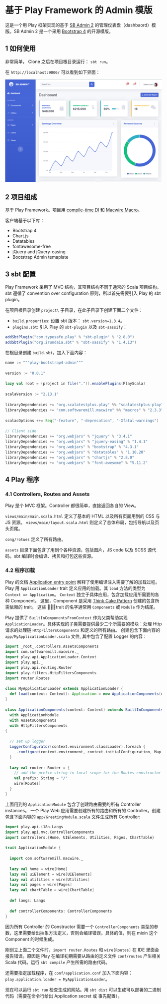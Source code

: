 # 基于 Play Framework 的 Admin 模版

这是一个用 Play 框架实现的基于 [SB Admin 2](https://github.com/BlackrockDigital/startbootstrap-sb-admin-2) 的管理仪表盘（dashbaord）模版。SB Admin 2 是一个采用 [Bootstrap 4](https://getbootstrap.com/) 的开源模版。

## 1 如何使用

非常简单， Clone 之后在项目根目录运行： `sbt run`。

在 `http://localhost:9000/` 可以看到如下界面：

![admin-dashboard](./docs/admin-dashboard.png)

## 2 项目组成

基于 Play Framework。项目用 [compile-time DI](https://www.playframework.com/documentation/2.8.x/ScalaCompileTimeDependencyInjection) 和 [Macwire Macro](http://di-in-scala.github.io/)。  

客户端基于以下库：

- Bootstrap 4
- Chart.js
- Datatables
- fontawesome-free
- jQuery and jQuery-easing
- Bootstrap Admin temaplate

## 3 sbt 配置

Play Framework 采用了 MVC 结构，其项目结构不同于通常的 Scala 项目结构。sbt 遵循了 convention over configuration 原则，所以首先需要引入 Play 的 sbt plugin。

在项目根目录创建 `project\` 子目录，在此子目录下创建下面二个文件：

- `build.properties`: 设置 sbt 版本： `sbt.version=1.3.4`。
- `plugins.sbt`: 引入 Play 的 `sbt-plugin` 以及 `sbt-sassify`：

```scala
addSbtPlugin("com.typesafe.play" % "sbt-plugin" % "2.8.0")
addSbtPlugin("org.irundaia.sbt" % "sbt-sassify" % "1.4.13")
```

在根目录创建 `build.sbt`，加入下面内容：

```scala
name := """play-bootstrap4-admin"""

version := "0.0.1"

lazy val root = (project in file(".")).enablePlugins(PlayScala)

scalaVersion := "2.13.1"

libraryDependencies += "org.scalatestplus.play" %% "scalatestplus-play" % "4.0.3" % Test
libraryDependencies += "com.softwaremill.macwire" %% "macros" % "2.3.3" % "provided"

scalacOptions ++= Seq("-feature", "-deprecation", "-Xfatal-warnings")

// Client side
libraryDependencies += "org.webjars" % "jquery" % "3.4.1"
libraryDependencies += "org.webjars" % "jquery-easing" % "1.4.1"
libraryDependencies += "org.webjars" % "bootstrap" % "4.3.1"
libraryDependencies += "org.webjars" % "datatables" % "1.10.20"
libraryDependencies += "org.webjars" % "chartjs" % "2.8.0"
libraryDependencies += "org.webjars" % "font-awesome" % "5.11.2"
```

## 4 Play 程序

### 4.1 Controllers, Routes and Assets

Play 是个 MVC 框架。Controller 都很简单，直接返回各自的 View。

`views/main/main.scala.html` 定义了基本的 HTML 以及所有页面用到的 CSS 与 JS 资源。 `views/main/layout.scala.html` 则定义了总体布局，包括导航以及页头页尾。

`cong/rotues` 定义了所有路由。

`assets` 目录下面包含了用到个各种资源，包括图片，JS code 以及 SCSS 源代码。sbt 编译时会编译、拷贝和打包这些资源。

### 4.2 程序加载

Play 的文档 [Application entry point](https://www.playframework.com/documentation/2.7.x/ScalaCompileTimeDependencyInjection) 解释了使用编译注入需要了解的加载过程。Play 用 `ApplicationLoader` trait 定义应用的加载。其 `load` 方法的类型为 `Context => Application`。 `Context` 独立于具体应用，包含加载应用所需要的各种 Component。 这里，Component 是采用 [Think Cake Pattern](http://www.warski.org/blog/2014/02/using-scala-traits-as-modules-or-the-thin-cake-pattern/) 创建的包含所需依赖的 trait。 这些 trait 的名字通常用 `Components` 或 `Module` 作为结尾。

Play 提供了 `BuiltInComponentsFromContext` 作为父类帮助实现 `ApplicationLoader`。具体实现的子类需要提供最少二个所需要的模块：处理 Http 请求的处理链 `HttpFiltersComponents` 和定义的所有路由。 创建包含下面内容的 `app/MyApplicationLoader.scala` 文件, 其中包含了配置 Logger 的内容：

```scala
import _root_.controllers.AssetsComponents
import com.softwaremill.macwire._
import play.api.ApplicationLoader.Context
import play.api._
import play.api.routing.Router
import play.filters.HttpFiltersComponents
import router.Routes

class MyApplicationLoader extends ApplicationLoader {
  def load(context: Context): Application = new ApplicationComponents(context).application
}

class ApplicationComponents(context: Context) extends BuiltInComponentsFromContext(context)
  with ApplicationModule
  with AssetsComponents
  with HttpFiltersComponents
{

  // set up logger
  LoggerConfigurator(context.environment.classLoader).foreach {
    _.configure(context.environment, context.initialConfiguration, Map.empty)
  }

  lazy val router: Router = {
    // add the prefix string in local scope for the Routes constructor
    val prefix: String = "/"
    wire[Routes]
  }
}
```

上面用到的 `ApplicationModule` 包含了创建路由需要的所有 Controller instances。
一个 Play Web 应用需要创建所有的路由和所有的 Controller。创建包含下面内容的 `app/GreetingModule.scala` 文件生成所有 Controller:

```scala
import play.api.i18n.Langs
import play.api.mvc.ControllerComponents
import controllers.{Home, UIElements, Utilities, Pages, ChartTable}

trait ApplicationModule {

  import com.softwaremill.macwire._

  lazy val home = wire[Home]
  lazy val uiElement = wire[UIElements]
  lazy val utilities = wire[Utilities]
  lazy val pages = wire[Pages]
  lazy val chartTable = wire[ChartTable]

  def langs: Langs

  def controllerComponents: ControllerComponents
}
```

因为所有 Controller 的 Constructor 需要一个 `ControllerComponents` 类型的参数，这里需要给出抽象方法定义，否则会编译错误。具体的值，则在 mixin 这个 Component 的时候生成。

刚创立上面二个文件时，`import router.Routes` 和 `wire[Routes]` 在 IDE 里面会报告错误。原因是 Play 在编译初期需要从路由的定义文件 `conf/routes` 产生相关 Scala 代码。运行 `sbt compile` 产生所需的路由代码。

还需要指定加载程序，在 `conf/application.conf` 加入下面内容：`play.application.loader = MyApplicationLoader`。

现在可以运行 `sbt run` 检查生成的网站。用 `sbt dist` 可以生成可以部署的二进制代码（需要在命令行给出 Application secret 或 事先配置）。

